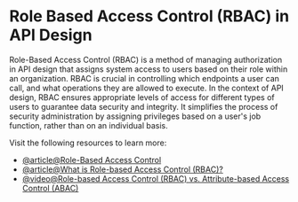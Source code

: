 # Role Based Access Control (RBAC) in API Design

Role-Based Access Control (RBAC) is a method of managing authorization in API design that assigns system access to users based on their role within an organization. RBAC is crucial in controlling which endpoints a user can call, and what operations they are allowed to execute. In the context of API design, RBAC ensures appropriate levels of access for different types of users to guarantee data security and integrity. It simplifies the process of security administration by assigning privileges based on a user's job function, rather than on an individual basis.

Visit the following resources to learn more:

- [@article@Role-Based Access Control](https://auth0.com/docs/manage-users/access-control/rbac)
- [@article@What is Role-based Access Control (RBAC)?](https://www.redhat.com/en/topics/security/what-is-role-based-access-control)
- [@video@Role-based Access Control (RBAC) vs. Attribute-based Access Control (ABAC)](https://www.youtube.com/watch?v=rvZ35YW4t5k)